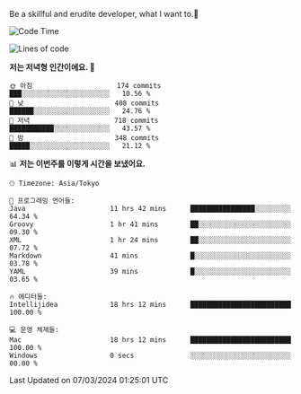 Be a skillful and erudite developer, what I want to.👶

<!--START_SECTION:waka-->
![Code Time](http://img.shields.io/badge/Code%20Time-483%20hrs%2013%20mins-blue)

![Lines of code](https://img.shields.io/badge/%EC%A0%80%EB%8A%94%20%EC%97%AC%ED%83%9C%EA%B9%8C%EC%A7%80%20-800.4%20thousand%20%EC%A4%84%EC%9D%98%20%EC%BD%94%EB%93%9C%EB%A5%BC%20%EC%9E%91%EC%84%B1%ED%96%88%EC%96%B4%EC%9A%94.-blue)

**저는 저녁형 인간이에요. 🦉** 

```text
🌞 아침                     174 commits         ███░░░░░░░░░░░░░░░░░░░░░░   10.56 % 
🌆 낮　                     408 commits         ██████░░░░░░░░░░░░░░░░░░░   24.76 % 
🌃 저녁                     718 commits         ███████████░░░░░░░░░░░░░░   43.57 % 
🌙 밤　                     348 commits         █████░░░░░░░░░░░░░░░░░░░░   21.12 % 
```


📊 **저는 이번주를 이렇게 시간을 보냈어요.** 

```text
🕑︎ Timezone: Asia/Tokyo

💬 프로그래밍 언어들: 
Java                     11 hrs 42 mins      ████████████████░░░░░░░░░   64.34 % 
Groovy                   1 hr 41 mins        ██░░░░░░░░░░░░░░░░░░░░░░░   09.30 % 
XML                      1 hr 24 mins        ██░░░░░░░░░░░░░░░░░░░░░░░   07.72 % 
Markdown                 41 mins             █░░░░░░░░░░░░░░░░░░░░░░░░   03.78 % 
YAML                     39 mins             █░░░░░░░░░░░░░░░░░░░░░░░░   03.65 % 

🔥 에디터들: 
Intellijidea             18 hrs 12 mins      █████████████████████████   100.00 % 

💻 운영 체제들: 
Mac                      18 hrs 12 mins      █████████████████████████   100.00 % 
Windows                  0 secs              ░░░░░░░░░░░░░░░░░░░░░░░░░   00.00 % 
```


 Last Updated on 07/03/2024 01:25:01 UTC
<!--END_SECTION:waka-->
